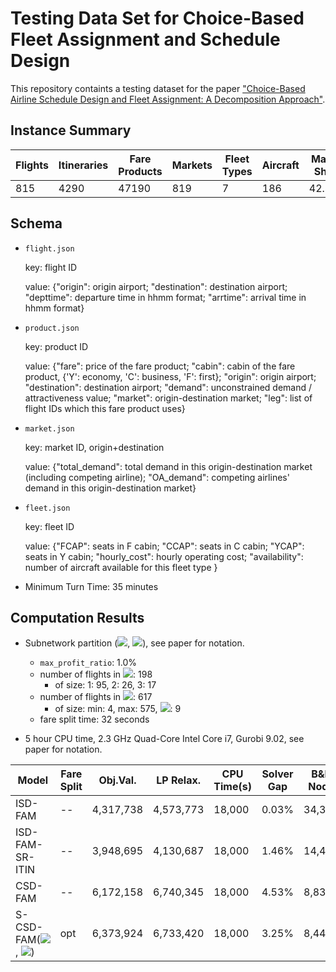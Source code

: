 # Testing Data Set for Choice-Based Fleet Assignment and Schedule Design
This repository containts a testing dataset for the paper ["Choice-Based Airline Schedule Design and Fleet Assignment: A Decomposition Approach"](https://papers.ssrn.com/sol3/papers.cfm?abstract_id=3513164).

## Instance Summary

Flights | Itineraries | Fare Products | Markets | Fleet Types | Aircraft | Market Share
------------ | ------------- | ------------- | ------------- | ------------- | ------------- | ------------- 
815 | 4290 | 47190 | 819 | 7 | 186 | 42.36%

## Schema

- `flight.json`
  
  key: flight ID
  
  value:
  {"origin": origin airport;
  "destination": destination airport;
  "depttime": departure time in hhmm format;
  "arrtime": arrival time in hhmm format}
  
- `product.json`

  key: product ID
  
  value:
  {"fare": price of the fare product;
  "cabin": cabin of the fare product, {'Y': economy, 'C': business, 'F': first};
  "origin": origin airport;
  "destination": destination airport;
  "demand": unconstrained demand / attractiveness value;
  "market": origin-destination market;
  "leg": list of flight IDs which this fare product uses}
  
- `market.json`

  key: market ID, origin+destination
  
  value:
  {"total_demand": total demand in this origin-destination market (including competing airline);
   "OA_demand": competing airlines' demand in this origin-destination market}
   
- `fleet.json`

  key: fleet ID
  
  value:
  {"FCAP": seats in F cabin; 
   "CCAP": seats in C cabin; 
   "YCAP": seats in Y cabin;
   "hourly_cost": hourly operating cost;
   "availability": number of aircraft available for this fleet type
  }
  
- Minimum Turn Time: 35 minutes
  
## Computation Results

- Subnetwork partition (<img src="https://render.githubusercontent.com/render/math?math=\Pi_c^1">, <img src="https://render.githubusercontent.com/render/math?math=\Pi_t^1">), see paper for notation.

  - ``max_profit_ratio``: 1.0%
  - number of flights in <img src="https://render.githubusercontent.com/render/math?math=\Pi_c">: 198
    - of size: 1: 95, 2: 26, 3: 17
  - number of flights in <img src="https://render.githubusercontent.com/render/math?math=\Pi_t">: 617
    - of size: min: 4, max: 575, <img src="https://render.githubusercontent.com/render/math?math=|\Pi_t|">: 9
  - fare split time: 32 seconds

- 5 hour CPU time, 2.3 GHz Quad-Core Intel Core i7, Gurobi 9.02, see paper for notation.

Model | Fare Split | Obj.Val. | LP Relax. | CPU Time(s) | Solver Gap | B&B Node | Profit | Annual Profit Improvement
------------ | ------------- | ------------- | ------------- | ------------- | ------------- | ------------- | ------------- | ------------- 
ISD-FAM | -- | 4,317,738 | 4,573,773 | 18,000 | 0.03% |  34,336 | 6,157,037 | 0
ISD-FAM-SR-ITIN | -- | 3,948,695 | 4,130,687 | 18,000 | 1.46% |  14,427 | 6,080,153 | (28.06) Million
CSD-FAM | -- | 6,172,158 | 6,740,345 | 18,000 | 4.53% |  8,838 | 6,172,158 | 5.52 Million
S-CSD-FAM(<img src="https://render.githubusercontent.com/render/math?math=\Pi_c^1">, <img src="https://render.githubusercontent.com/render/math?math=\Pi_t^1">) | opt | 6,373,924 | 6,733,420 | 18,000 | 3.25% |  8,446 | 6,235,549 | 28.67 Million
